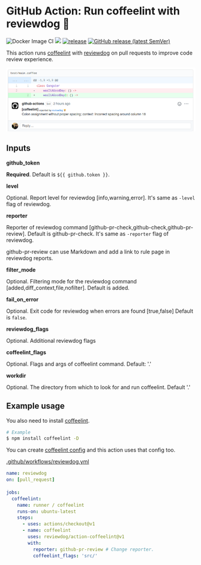 # GitHub Action: Run coffeelint with reviewdog 🐶

![Docker Image CI](https://github.com/reviewdog/action-coffeelint/workflows/Docker%20Image%20CI/badge.svg)
[![](https://img.shields.io/github/license/reviewdog/action-coffeelint)](./LICENSE)
[![release](https://github.com/reviewdog/action-coffeelint/workflows/release/badge.svg)](https://github.com/reviewdog/action-coffeelint/actions?query=workflow%3Arelease)
[![GitHub release (latest SemVer)](https://img.shields.io/github/v/release/reviewdog/action-coffeelint?logo=github&sort=semver)](https://github.com/reviewdog/action-coffeelint/releases)

This action runs [coffeelint](http://coffeelint.org) with [reviewdog](https://github.com/reviewdog/reviewdog) on pull requests to improve code review experience.

![Example comment made by the action, with github-pr-review](examples/coffeelint-pr-review.png)

## Inputs

**github_token**

**Required**. Default is `${{ github.token }}`.

**level**

Optional. Report level for reviewdog [info,warning,error].
It's same as `-level` flag of reviewdog.

**reporter**

Reporter of reviewdog command [github-pr-check,github-check,github-pr-review].
Default is github-pr-check.
It's same as `-reporter` flag of reviewdog.

github-pr-review can use Markdown and add a link to rule page in reviewdog reports.

**filter_mode**

Optional. Filtering mode for the reviewdog command [added,diff_context,file,nofilter].
Default is added.

**fail_on_error**

Optional.  Exit code for reviewdog when errors are found [true,false]
Default is `false`.

**reviewdog_flags**

Optional. Additional reviewdog flags

**coffeelint_flags**

Optional. Flags and args of coffeelint command. Default: '.'

**workdir**

Optional. The directory from which to look for and run coffeelint. Default '.'

## Example usage

You also need to install [coffeelint](https://coffeelint.org).

```sh
# Example
$ npm install coffeelint -D
```

You can create [coffeelint config]() and this action uses that config too.

[.github/workflows/reviewdog.yml](.github/workflows/reviewdog.yml)

```yml
name: reviewdog
on: [pull_request]

jobs:
  coffeelint:
    name: runner / coffeelint
    runs-on: ubuntu-latest
    steps:
      - uses: actions/checkout@v1
      - name: coffeelint
        uses: reviewdog/action-coffeelint@v1
        with:
          reporter: github-pr-review # Change reporter.
          coffeelint_flags: 'src/'
```
